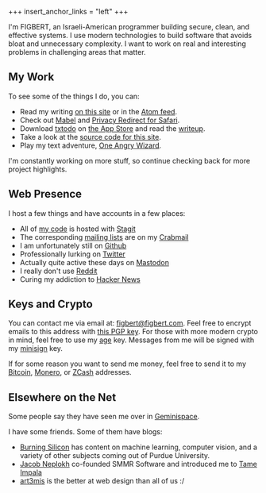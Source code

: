 +++
insert_anchor_links = "left"
+++

I'm FIGBERT, an Israeli-American programmer building secure, clean, and
effective systems. I use modern technologies to build software that
avoids bloat and unnecessary complexity. I want to work on real and
interesting problems in challenging areas that matter.

## My Work

To see some of the things I do, you can:

- Read my writing [on this site] or in the [Atom feed].
- Check out [Mabel] and [Privacy Redirect for Safari].
- Download [txtodo] on [the App Store] and read the [writeup].
- Take a look at the [source code for this site].
- Play my text adventure, [One Angry Wizard].

I'm constantly working on more stuff, so continue checking back for more
project highlights.

## Web Presence

I host a few things and have accounts in a few places:

- All of [my code] is hosted with [Stagit]
- The corresponding [mailing lists] are on my [Crabmail]
- I am unfortunately still on [Github]
- Professionally lurking on [Twitter]
- Actually quite active these days on [Mastodon]
- I really don't use [Reddit]
- Curing my addiction to [Hacker News]

## Keys and Crypto

You can contact me via email at: [figbert@figbert.com]. Feel free to
encrypt emails to this address with [this PGP key]. For those with more
modern crypto in mind, feel free to use my [age] key. Messages from me
will be signed with my [minisign] key.

If for some reason you want to send me money, feel free to send it to
my [Bitcoin], [Monero], or [ZCash] addresses.

## Elsewhere on the Net

Some people say they have seen me over in [Geminispace].

I have some friends. Some of them have blogs:

- [Burning Silicon] has content on machine learning, computer vision,
  and a variety of other subjects coming out of Purdue University.
- [Jacob Neplokh] co-founded SMMR Software and introduced me to [Tame
  Impala]
- [art3mis] is the better at web design than all of us :/

[on this site]: @/posts/_index.md
[Atom feed]: /atom.xml
[Mabel]: @/projects/mabel/index.md
[Privacy Redirect for Safari]: @/projects/privacy-redirect-for-safari/index.md
[SMMR Software]: https://smmr.software
[txtodo]: https://txtodo.app/
[the App Store]: https://apps.apple.com/us/app/txtodo/id1504609185
[writeup]: @/projects/txtodo/index.md
[source code for this site]: https://git.figbert.com/figbert.com-website/
[One Angry Wizard]: /files/one-angry-wizard.gblorb

[my code]: https://git.figbert.com
[Stagit]: https://codemadness.org/stagit.html
[mailing lists]: https://lists.figbert.com
[Crabmail]: https://crabmail.flounder.online
[Github]: https://github.com/figbert
[Twitter]: https://twitter.com/therealfigbert
[Mastodon]: https://fosstodon.org/@figbert
[Reddit]: https://www.reddit.com/user/therealFIGBERT
[Hacker News]: https://news.ycombinator.com/user?id=figbert

[figbert@figbert.com]: mailto:figbert@figbert.com
[this PGP key]: /files/publickey-pgp.asc
[age]: /files/age.txt
[minisign]: /files/minisign.pub

[Bitcoin]: /files/bitcoin.txt
[Monero]: /files/monero.txt
[ZCash]: /files/zcash.txt

[Geminispace]: gemini://figbert.com

[Burning Silicon]: https://burningsilicon.dev/
[Jacob Neplokh]: https://jacobneplokh.com
[Tame Impala]: https://en.wikipedia.org/wiki/Tame_Impala
[art3mis]: https://art3mis.pm
